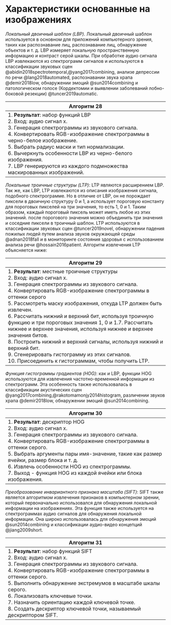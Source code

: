 # Характеристики основанные на изображениях
_Локальный двоичный шаблон (LBP)_. Локальный двоичный шаблон используется в основном для приложений компьютерного зрения, таких как распознавание лиц, распознавание лиц, обнаружение объектов и т. д. LBP измеряет локальную пространственную информацию и контраст серой шкалы. При обработке аудио сигнала LBP извлекаются из спектрограмм сигналов и используются в классификации звуковых сцен @abidin2018spectrotemporal,@yang2017combining, анализе депрессии по речи @lang2018automated, распознавании звука храпа @demir2018low, обнаружении эмоций @sun2014combining и патологическом голосе (Кордектомии и выявлении заболеваний лобно-боковой резекции) @tuncer2019automatic.

| Алгоритм 28                                                                                                                                                                                                                                                                                                                                                                                    |
|------------------------------------------------------------------------------------------------------------------------------------------------------------------------------------------------------------------------------------------------------------------------------------------------------------------------------------------------------------------------------------------------|
| 1. **Результат**: набор функций LBP<br/>2. Вход: аудио сигнал х.<br/>3. Генерация спектрограммы из звукового сигнала.<br/>4. Конвертировать RGB-изображение спектрограммы в черно-белое изображение.<br/>5. Выбрать радиус маски и тип нормализации.<br/>6. Вычеркнуть особенности LBP из черно-белого изображения.<br/>7. LBP генерируются из каждого подмножества маскированных изображений. |

_Локальные троичные структуры (LTP)_: LTP являются расширением LBP. Так же, как LBP, LTP извлекаются из описания изображения сигнала, подобного спектрограмме. Но в отличие от LBP, он не порождает пиксели в двоичную структуру 0 и 1, а использует пороговую константу для пороговых пикселей на три значения, то есть 1, 0 и 1. Таким образом, каждый пороговый пиксель может иметь любое из этих значений. после порогового значения можно объединить три значения и соседние пиксели в троичный шаблон. LTP используются в классификации звуковых сцен @tuncer2019novel, обнаружении падения пожилых людей путем анализа звуков окружающей среды @adnan2018fall и в мониторинге состояния здоровья с использованием анализа речи @hossain2016patient. Алгоритм извлечения LTP объясняется ниже:

| Алгоритм 29                                                                                                                                                                                                                                                                                                                                                                                                                                                                                                                                                                                                                                                |
|------------------------------------------------------------------------------------------------------------------------------------------------------------------------------------------------------------------------------------------------------------------------------------------------------------------------------------------------------------------------------------------------------------------------------------------------------------------------------------------------------------------------------------------------------------------------------------------------------------------------------------------------------------|
| 1. **Результат**: местные троичные структуры<br/>2. Вход: аудио сигнал х.<br/>3. Генерация спектрограммы из звукового сигнала.<br/>4. Конвертировать RGB-изображение спектрограммы в оттенки серого<br/>5. Рассмотреть маску изображения, откуда LTP должен быть извлечен.<br/>6. Рассчитать нижний и верхний бит, используя троичную функцию и три пороговых значения 1, 0 и 1.7. Рассчитать нижнее и верхнее значения, используя нижнее и верхнее значения битов.<br/>8. Построить нижний и верхний сигналы, используя нижний и верхний бит.<br/>9. Сгенерировать гистограмму из этих сигналов.<br/>10. Присоединить к гистограммам, чтобы получить LTP. |

_Функция гистограммы градиентов (HOG)_: как и LBP, функции HOG используются для извлечения частотно-временной информации из спектрограмм. Эта особенность также использовалась в классификации акустических сцен @yang2017combining,@rakotomamonjy2014histogram, различении звуков храпа @demir2018low, обнаружении эмоций @sun2014combining.

| Алгоритм 30                                                                                                                                                                                                                                                                                                                                                                                            |
|--------------------------------------------------------------------------------------------------------------------------------------------------------------------------------------------------------------------------------------------------------------------------------------------------------------------------------------------------------------------------------------------------------|
| 1. **Результат**: дескриптор HOG<br/>2. Вход: аудио сигнал х.<br/>3. Генерация спектрограммы из звукового сигнала.<br/>4. Конвертировать RGB-изображение спектрограммы в оттенки серого.<br/>5. Выбрать аргументы пары имя-значение, такие как размер ячейки, размер блока и т. д.<br/>6. Извлечь особенности HOG из спектрограммы.<br/>7. Выход - функция HOG из каждой ячейки или блока изображения. |

_Преобразование инвариантного признака масштаба (SIFT)_: SIFT также является алгоритмом извлечения признаков в компьютерном зрении, который первоначально использовался для обнаружения локальной информации на изображениях. Эта функция также используется на спектрограммах аудио сигналов для обнаружения локальной информации. Она широко использовалась для обнаружения эмоций @sun2014combining и классификации аудио-видео концепций @jiang2009short.

| Алгоритм 31                                                                                                                                                                                                                                                                                                                                                                                                                   |
|-------------------------------------------------------------------------------------------------------------------------------------------------------------------------------------------------------------------------------------------------------------------------------------------------------------------------------------------------------------------------------------------------------------------------------|
| 1. **Результат**: набор функций SIFT<br/>2. Вход: аудио сигнал х.<br/>3. Генерация спектрограммы из звукового сигнала.<br/>4. Конвертировать RGB-изображение спектрограммы в оттенки серого.<br/>5. Выполнить обнаружение экстремумов в масштабе шкалы серого.<br/>6. Локализовать ключевые точки.<br/>7. Назначить ориентацию каждой ключевой точке.<br/>8. Создать дескриптор ключевой точки, называемый дескриптором SIFT. |
